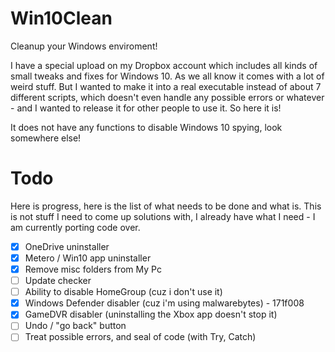 # Win10Clean
Cleanup your Windows enviroment!

I have a special upload on my Dropbox account which includes all kinds of small tweaks and fixes for Windows 10. As we all know it comes with a lot of weird stuff.
But I wanted to make it into a real executable instead of about 7 different scripts, which doesn't even handle any possible errors or whatever - and I wanted to release it for other people to use it. So here it is!

It does not have any functions to disable Windows 10 spying, look somewhere else!

# Todo
Here is progress, here is the list of what needs to be done and what is. This is not stuff I need to come up solutions with, I already have what I need - I am currently porting code over.
- [x] OneDrive uninstaller
- [x] Metero / Win10 app uninstaller
- [x] Remove misc folders from My Pc
- [ ] Update checker
- [ ] Ability to disable HomeGroup (cuz i don't use it)
- [x] Windows Defender disabler (cuz i'm using malwarebytes) - 171f008
- [x] GameDVR disabler (uninstalling the Xbox app doesn't stop it)
- [ ] Undo / "go back" button
- [ ] Treat possible errors, and seal of code (with Try, Catch)
